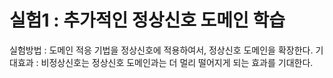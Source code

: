 # 실험1 : 추가적인 정상신호 도메인 학습
실험방법 : 도메인 적응 기법을 정상신호에 적용하여서, 정상신호 도메인을 확장한다. 
기대효과 : 비정상신호는 정상신호 도메인과는 더 멀리 떨어지게 되는 효과를 기대한다.
